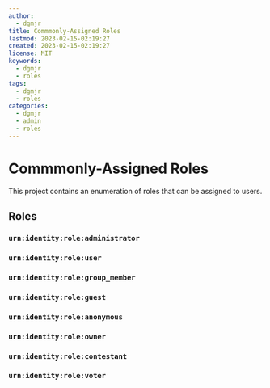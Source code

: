 ```yaml
---
author: 
  - dgmjr
title: Commmonly-Assigned Roles
lastmod: 2023-02-15-02:19:27
created: 2023-02-15-02:19:27
license: MIT
keywords: 
  - dgmjr
  - roles
tags: 
  - dgmjr
  - roles
categories: 
  - dgmjr
  - admin
  - roles
---
```


# Commmonly-Assigned Roles

This project contains an enumeration of roles that can be assigned to users.

## Roles

### `urn:identity:role:administrator`

### `urn:identity:role:user`

### `urn:identity:role:group_member`

### `urn:identity:role:guest`

### `urn:identity:role:anonymous`

### `urn:identity:role:owner`

### `urn:identity:role:contestant`

### `urn:identity:role:voter`
